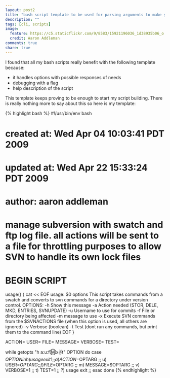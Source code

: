 ```yaml
---
layout: post2
title: "bash script template to be used for parsing arguments to make your shell programming life easier"
description: ""
tags: [cli, scripts]
image:
  feature: https://c5.staticflickr.com/9/8583/15921196036_1d38935b06_o.jpg
  credit: Aaron Addleman
comments: true
share: true
---
```



I found that all my bash scripts really benefit with the following template because:

* it handles options with possible responses of needs
* debugging with a flag
* help description of the script

This template keeps proving to be enough to start my script building. There is really nothing more to say about this so here is my template:

{% highlight bash %}
#!/usr/bin/env bash
# created at: Wed Apr 04 10:03:41 PDT 2009
# updated at: Wed Apr 22 15:33:24 PDT 2009
# author: aaron addleman

# manage subversion with swatch and ftp log file. all actions will be sent to a file for throttling purposes to allow SVN to handle its own lock files
#
# BEGIN SCRIPT

usage() {
  cat << EOF
  usage: $0 options
  This script takes commands from a swatch and converts to svn commands for a directory under version control.
    OPTIONS:
  -h      Show this message
  -a      Action needed (STOR, DELE, MKD, ENTRIES, SVNUPDATE)
  -u      Username to use for commits
  -f      File or directory being affected
  -m      message to use
  -x      Execute SVN commands from the $SVNACTIONS file
  (when this option is used, all others are ignored)
  -v      Verbose (boolean)
  -t      Test (dont run any commands, but print them to the command line)
EOF
}

ACTION=
USER=
FILE=
MESSAGE=
VERBOSE=
TEST=

while getopts "h a:u:f:m:x:v:t" OPTION
do
  case $OPTION in
    h)
      usage
      exit 1
    ;;
    a)
      ACTION=$OPTARG
    ;;
    u)
      USER=$OPTARG
    ;;
    f)
      FILE=$OPTARG
    ;;
    m)
      MESSAGE=$OPTARG
    ;;
    v)
      VERBOSE=1
    ;;
    t)
      TEST=1
    ;;
    ?)
      usage
      exit
    ;;
  esac
done
{% endhighlight %}
